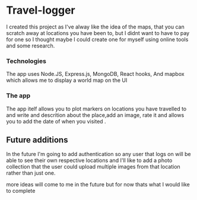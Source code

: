 # Travel-logger

I created this project as I've alway like the idea of the maps, that you can scratch away at locations you have been to, but I didnt want to have to pay for one so I thought maybe I could create one for myself using online tools and some research.


### Technologies

The app uses Node.JS, Express.js, MongoDB, React hooks, And mapbox which allows me to display a world map on the UI


### The app

The app itelf allows you to plot markers on locations you have travelled to and write and descrition about the place,add an image, rate it and allows you to add the date of when you visited   .


## Future additions

In the future I'm going to add authentication so any user that logs on will be able to see their own respective locations and I'll like to add a photo collection that the user could upload multiple images from that location rather than just one.

more ideas will come to me in the future but for now thats what I would like to complete 


